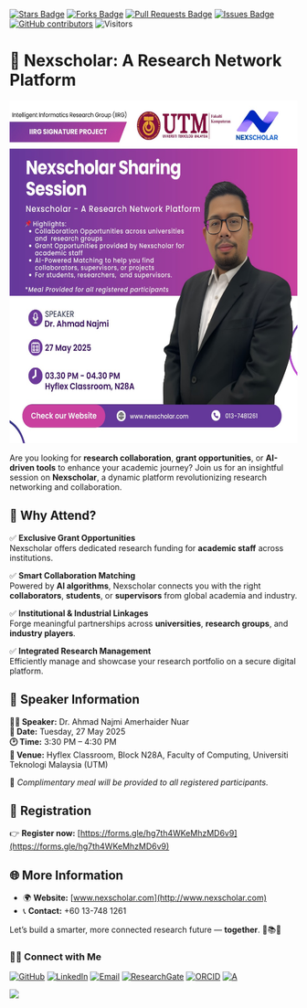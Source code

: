 <a href="https://github.com/drshahizan/short-course/stargazers"><img src="https://img.shields.io/github/stars/drshahizan/short-course" alt="Stars Badge"/></a>
<a href="https://github.com/drshahizan/short-course/network/members"><img src="https://img.shields.io/github/forks/drshahizan/short-course" alt="Forks Badge"/></a>
<a href="https://github.com/drshahizan/short-course/pulls"><img src="https://img.shields.io/github/issues-pr/drshahizan/short-course" alt="Pull Requests Badge"/></a>
<a href="https://github.com/drshahizan/short-course"><img src="https://img.shields.io/github/issues/drshahizan/short-course" alt="Issues Badge"/></a>
<a href="https://github.com/drshahizan/short-course/graphs/contributors"><img alt="GitHub contributors" src="https://img.shields.io/github/contributors/drshahizan/short-course?color=2b9348"></a>
![Visitors](https://api.visitorbadge.io/api/visitors?path=https%3A%2F%2Fgithub.com%2Fdrshahizan%2Fshort-course&labelColor=%23d9e3f0&countColor=%23697689&style=flat)

# 🚀 Nexscholar: A Research Network Platform

<p align="center">
  <img src="../images/poster_najmi.jpeg" height="600" alt="Nexscholar Poster">
</p>

Are you looking for **research collaboration**, **grant opportunities**, or **AI-driven tools** to enhance your academic journey? Join us for an insightful session on **Nexscholar**, a dynamic platform revolutionizing research networking and collaboration.

## 🌟 Why Attend?

✅ **Exclusive Grant Opportunities**  
Nexscholar offers dedicated research funding for **academic staff** across institutions.

✅ **Smart Collaboration Matching**  
Powered by **AI algorithms**, Nexscholar connects you with the right **collaborators**, **students**, or **supervisors** from global academia and industry.

✅ **Institutional & Industrial Linkages**  
Forge meaningful partnerships across **universities**, **research groups**, and **industry players**.

✅ **Integrated Research Management**  
Efficiently manage and showcase your research portfolio on a secure digital platform.

## 🎤 Speaker Information

**👨‍🏫 Speaker:** Dr. Ahmad Najmi Amerhaider Nuar  
**📅 Date:** Tuesday, 27 May 2025  
**🕑 Time:** 3:30 PM – 4:30 PM  
**📍 Venue:** Hyflex Classroom, Block N28A, Faculty of Computing, Universiti Teknologi Malaysia (UTM)

🍱 *Complimentary meal will be provided to all registered participants.*

## 🔗 Registration

👉 **Register now:** [https://forms.gle/hg7th4WKeMhzMD6v9](https://forms.gle/hg7th4WKeMhzMD6v9)

## 🌐 More Information

- 🌍 **Website:** [www.nexscholar.com](http://www.nexscholar.com)  
- 📞 **Contact:** +60 13-748 1261  

Let’s build a smarter, more connected research future — **together**. 🤝📚💡


### 🙌🏻 Connect with Me
<p align="left">
    <a href="https://github.com/drshahizan" target="_blank"><img alt="GitHub" src="https://img.shields.io/badge/-@drshahizan-181717?style=flat-square&logo=GitHub&logoColor=white"></a>
    <a href="https://www.linkedin.com/in/drshahizan" target="_blank"><img alt="LinkedIn" src="https://img.shields.io/badge/-drshahizan-blue?style=flat-square&logo=Linkedin&logoColor=white&link=https://www.linkedin.com/in/drshahizan/"></a>
    <a href="mailto:shahizan@utm.my" target="_blank"><img alt="Email" src="https://img.shields.io/badge/-shahizan@utm.my-c14438?style=flat-square&logo=Gmail&logoColor=white&link=mailto:shahizan@utm.my.com"></a>
    <a href="https://www.researchgate.net/profile/Mohd-Othman-28" target="_blank"><img alt="ResearchGate" src="https://img.shields.io/badge/-ResearchGate-00CCBB?style=flat-square&logo=ResearchGate&logoColor=white"></a>
    <a href="https://orcid.org/0000-0003-4261-1873" target="_blank"><img alt="ORCID" src="https://img.shields.io/badge/-ORCID-A6CE39?style=flat-square&logo=ORCID&logoColor=white"></a> 
 <a href="https://visitorbadge.io/status?path=https%3A%2F%2Fgithub.com%2Fdrshahizan" target="_blank"><img alt="A" src="https://api.visitorbadge.io/api/visitors?path=https%3A%2F%2Fgithub.com%2Fdrshahizan&labelColor=%23697689&countColor=%23555555&style=plastic"></a>
 
![](https://hit.yhype.me/github/profile?user_id=81284918)
</p>
